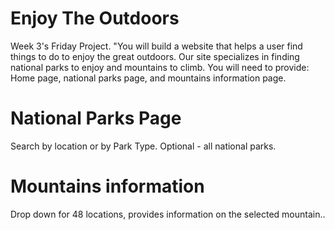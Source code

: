 # Enjoy The Outdoors

Week 3's Friday Project. "You will build a website that helps a user find things to do to enjoy the great outdoors. Our site specializes in finding national parks to enjoy and mountains to climb. You will need to provide: Home page, national parks page, and mountains information page.


# National Parks Page

Search by location or by Park Type.
Optional - all national parks.

# Mountains information

Drop down for 48 locations, provides information on the selected mountain..
